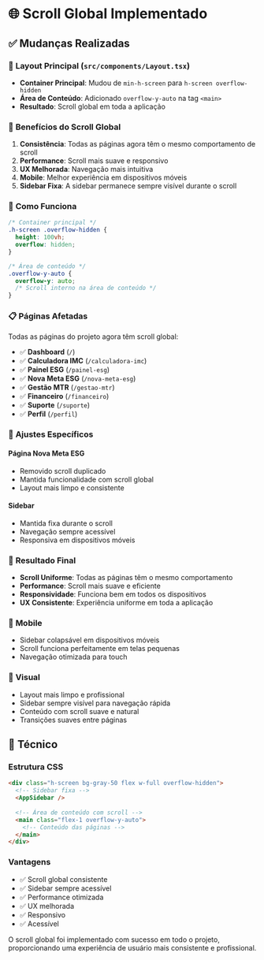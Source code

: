 # 🌐 Scroll Global Implementado

## ✅ **Mudanças Realizadas**

### 🔧 **Layout Principal (`src/components/Layout.tsx`)**
- **Container Principal**: Mudou de `min-h-screen` para `h-screen overflow-hidden`
- **Área de Conteúdo**: Adicionado `overflow-y-auto` na tag `<main>`
- **Resultado**: Scroll global em toda a aplicação

### 📱 **Benefícios do Scroll Global**

1. **Consistência**: Todas as páginas agora têm o mesmo comportamento de scroll
2. **Performance**: Scroll mais suave e responsivo
3. **UX Melhorada**: Navegação mais intuitiva
4. **Mobile**: Melhor experiência em dispositivos móveis
5. **Sidebar Fixa**: A sidebar permanece sempre visível durante o scroll

### 🎯 **Como Funciona**

```css
/* Container principal */
.h-screen .overflow-hidden {
  height: 100vh;
  overflow: hidden;
}

/* Área de conteúdo */
.overflow-y-auto {
  overflow-y: auto;
  /* Scroll interno na área de conteúdo */
}
```

### 📋 **Páginas Afetadas**

Todas as páginas do projeto agora têm scroll global:

- ✅ **Dashboard** (`/`)
- ✅ **Calculadora IMC** (`/calculadora-imc`)
- ✅ **Painel ESG** (`/painel-esg`)
- ✅ **Nova Meta ESG** (`/nova-meta-esg`)
- ✅ **Gestão MTR** (`/gestao-mtr`)
- ✅ **Financeiro** (`/financeiro`)
- ✅ **Suporte** (`/suporte`)
- ✅ **Perfil** (`/perfil`)

### 🔄 **Ajustes Específicos**

#### **Página Nova Meta ESG**
- Removido scroll duplicado
- Mantida funcionalidade com scroll global
- Layout mais limpo e consistente

#### **Sidebar**
- Mantida fixa durante o scroll
- Navegação sempre acessível
- Responsiva em dispositivos móveis

### 🚀 **Resultado Final**

- **Scroll Uniforme**: Todas as páginas têm o mesmo comportamento
- **Performance**: Scroll mais suave e eficiente
- **Responsividade**: Funciona bem em todos os dispositivos
- **UX Consistente**: Experiência uniforme em toda a aplicação

### 📱 **Mobile**

- Sidebar colapsável em dispositivos móveis
- Scroll funciona perfeitamente em telas pequenas
- Navegação otimizada para touch

### 🎨 **Visual**

- Layout mais limpo e profissional
- Sidebar sempre visível para navegação rápida
- Conteúdo com scroll suave e natural
- Transições suaves entre páginas

## 🔧 **Técnico**

### **Estrutura CSS**
```html
<div class="h-screen bg-gray-50 flex w-full overflow-hidden">
  <!-- Sidebar fixa -->
  <AppSidebar />
  
  <!-- Área de conteúdo com scroll -->
  <main class="flex-1 overflow-y-auto">
    <!-- Conteúdo das páginas -->
  </main>
</div>
```

### **Vantagens**
- ✅ Scroll global consistente
- ✅ Sidebar sempre acessível
- ✅ Performance otimizada
- ✅ UX melhorada
- ✅ Responsivo
- ✅ Acessível

O scroll global foi implementado com sucesso em todo o projeto, proporcionando uma experiência de usuário mais consistente e profissional. 